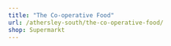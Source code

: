 ```yaml
---
title: "The Co-operative Food"
url: /athersley-south/the-co-operative-food/
shop: Supermarkt
---
```


